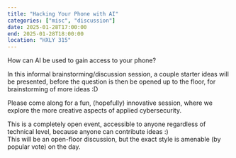```yaml
---
title: "Hacking Your Phone with AI"
categories: ["misc", "discussion"]
date: 2025-01-28T17:00:00
end: 2025-01-28T18:00:00
location: "HXLY 315"
---
```


How can AI be used to gain access to your phone?

<!--more-->

In this informal brainstorming/discussion session, a couple starter ideas will be presented, before the question is then be opened up to the floor, for brainstorming of more ideas :D

Please come along for a fun, (hopefully) innovative session, where we explore the more creative aspects of applied cybersecurity.

This is a completely open event, accessible to anyone regardless of technical level, because anyone can contribute ideas :)\
This will be an open-floor discussion, but the exact style is amenable (by popular vote) on the day.
